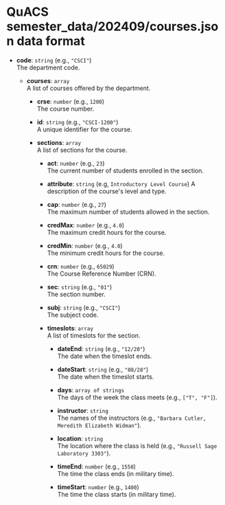# QuACS semester_data/202409/courses.json data format

- **code**: `string` (e.g., `"CSCI"`)  
  The department code.

  - **courses**: `array`  
    A list of courses offered by the department.

    - **crse**: `number` (e.g., `1200`)  
      The course number.

    - **id**: `string` (e.g., `"CSCI-1200"`)  
      A unique identifier for the course.

    - **sections**: `array`  
      A list of sections for the course.

      - **act**: `number` (e.g., `23`)  
        The current number of students enrolled in the section.

      - **attribute**: `string` (e.g, `Introductory Level Course`) A description
        of the course's level and type.

      - **cap**: `number` (e.g., `27`)  
        The maximum number of students allowed in the section.

      - **credMax**: `number` (e.g., `4.0`)  
        The maximum credit hours for the course.

      - **credMin**: `number` (e.g., `4.0`)  
        The minimum credit hours for the course.

      - **crn**: `number` (e.g., `65029`)  
        The Course Reference Number (CRN).

      - **sec**: `string` (e.g., `"01"`)  
        The section number.

      - **subj**: `string` (e.g., `"CSCI"`)  
        The subject code.

      - **timeslots**: `array`  
        A list of timeslots for the section.

        - **dateEnd**: `string` (e.g., `"12/20"`)  
          The date when the timeslot ends.

        - **dateStart**: `string` (e.g., `"08/28"`)  
          The date when the timeslot starts.

        - **days**: `array of strings`  
          The days of the week the class meets (e.g., `["T", "F"]`).

        - **instructor**: `string`  
          The names of the instructors (e.g.,
          `"Barbara Cutler, Meredith Elizabeth Widman"`).

        - **location**: `string`  
          The location where the class is held (e.g.,
          `"Russell Sage Laboratory 3303"`).

        - **timeEnd**: `number` (e.g., `1550`)  
          The time the class ends (in military time).

        - **timeStart**: `number` (e.g., `1400`)  
          The time the class starts (in military time).
